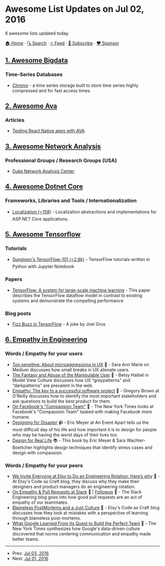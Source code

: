 # Awesome List Updates on Jul 02, 2016

6 awesome lists updated today.

[🏠 Home](/README.md) · [🔍 Search](https://www.trackawesomelist.com/search/) · [🔥 Feed](https://www.trackawesomelist.com/rss.xml) · [📮 Subscribe](https://trackawesomelist.us17.list-manage.com/subscribe?u=d2f0117aa829c83a63ec63c2f&id=36a103854c) · [❤️  Sponsor](https://github.com/sponsors/theowenyoung)



## [1. Awesome Bigdata](/content/newTendermint/awesome-bigdata/README.md)

### Time-Series Databases

*   [Chronix](http://chronix.io/) - a time series storage built to store time series highly compressed and for fast access times.

## [2. Awesome Ava](/content/avajs/awesome-ava/README.md)

### Articles

*   [Testing React Native apps with AVA](https://shift.infinite.red/testing-the-bejeezus-out-of-react-native-apps-with-ava-330f51f8f6c3)

## [3. Awesome Network Analysis](/content/briatte/awesome-network-analysis/README.md)

### Professional Groups / Research Groups (USA)

*   [Duke Network Analysis Center](https://dnac.ssri.duke.edu/).

## [4. Awesome Dotnet Core](/content/thangchung/awesome-dotnet-core/README.md)

### Frameworks, Libraries and Tools / Internationalization

*   [Localization (⭐158)](https://github.com/aspnet/Localization) - Localization abstractions and implementations for ASP.NET Core applications.

## [5. Awesome Tensorflow](/content/jtoy/awesome-tensorflow/README.md)

### Tutorials

*   [Sungjoon's TensorFlow-101 (⭐2.6k)](https://github.com/sjchoi86/Tensorflow-101) - TensorFlow tutorials written in Python with Jupyter Notebook

### Papers

*   [TensorFlow: A system for large-scale machine learning](https://arxiv.org/abs/1605.08695) - This paper describes the TensorFlow dataflow model in contrast to existing systems and demonstrate the compelling performance

### Blog posts

*   [Fizz Buzz in TensorFlow](http://joelgrus.com/2016/05/23/fizz-buzz-in-tensorflow/) - A joke by Joel Grus

## [6. Empathy in Engineering](/content/KimberlyMunoz/empathy-in-engineering/README.md)

### Words / Empathy for your users

*   [Too sensitive: About microaggressions in UX](https://medium.com/@sara_ann_marie/too-sensitive-9752a86a8382) 📰 - Sara Ann Marie on Medium discusses how small breaks in UX alienate users.
*   [The Fantasy and Abuse of the Manipulable User](https://modelviewculture.com/pieces/the-fantasy-and-abuse-of-the-manipulable-user) 📰 - Betsy Haibel in Model View Culture discusses how UX “greypatterns” and “darkpatterns” are prevalent in the web.
*   [Empathy: The key to a successful software project](https://www.oreilly.com/ideas/empathy-the-key-to-a-successful-software-project) 📰 - Gregory Brown at O'Reilly discusses how to identify the most important stakeholders and ask questions to build the best product for them.
*   [On Facebook's "Compassion Team"](http://www.nytimes.com/2016/03/13/fashion/facebook-breakup-compassion-team.html?_r=0) 📰 - The New York Times looks at Facebook's "Compassion Team" tasked with making Facebook more humane.
*   [Designing for Disaster](https://vimeo.com/148927676) 📹 - Eric Meyer at An Event Apart tells us the most difficult day of his life and how important it is to design for people who may be having the worst days of their lives too.
*   [Design for Real Life](https://abookapart.com/products/design-for-real-life) 📚 - This book by Eric Meyer & Sara Wachter-Boettcher highlights design techniques that identify stress cases and design with compassion.

### Words / Empathy for your peers

*   [We Invite Everyone at Etsy to Do an Engineering Rotation: Here’s why](https://codeascraft.com/2014/12/22/engineering-rotation/) 📰 - At Etsy's Code as Craft blog, they discuss why they make their designers and product managers do an engineering rotation.
*   [On Empathy & Pull Requests at Slack](https://slack.engineering/on-empathy-pull-requests-979e4257d158) 📰 | [Followup](https://slack.engineering/how-about-code-reviews-2695fb10d034) 📰 - The Slack Engineering blog goes into how good pull requests are an act of empathy of our teammates.
*   [Blameless PostMortems and a Just Culture](https://codeascraft.com/2012/05/22/blameless-postmortems/) 📰 - Etsy's Code as Craft blog discusses how they look at mistakes with a perspective of learning through blameless post-mortems.
*   [What Google Learned From Its Quest to Build the Perfect Team](http://www.nytimes.com/2016/02/28/magazine/what-google-learned-from-its-quest-to-build-the-perfect-team.html) 📰 - The New York Times synthesizes how Google's data-driven culture discovered that norms centering communication and empathy made better teams.

---

- Prev: [Jul 03, 2016](/content/2016/07/03/README.md)
- Next: [Jul 01, 2016](/content/2016/07/01/README.md)